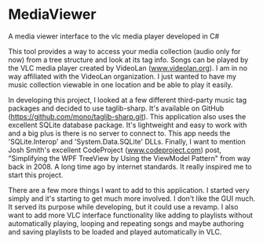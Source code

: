 # MediaViewer
A media viewer interface to the vlc media player developed in C#

This tool provides a way to access your media collection (audio only for now) from a tree structure and look at its tag
info.  Songs can be played by the VLC media player created by VideoLan (www.videolan.org).  I am in no way affiliated with
the VideoLan organization.  I just wanted to have my music collection viewable in one location and be able to play it easily.

In developing this project, I looked at a few different third-party music tag packages and decided to use taglib-sharp.
It's available on GitHub (https://github.com/mono/taglib-sharp.git).  This application also uses the excellent SQLite
database package.  It's lightweight and easy to work with and a big plus is there is no server to connect to.  This app
needs the 'SQLite.Interop' and 'System.Data.SQLite' DLLs.  Finally, I want to mention Josh Smith's excellent CodeProject
(www.codeproject.com) post, "Simplifying the WPF TreeView by Using the ViewModel Pattern" from way back in 2008.  A long
time ago by internet standards.  It really inspired me to start this project.

There are a few more things I want to add to this application.  I started very simply and it's starting to get much more
involved.  I don't like the GUI much.  It served its purpose while developing, but it could use a revamp.  I also want to
add more VLC interface functionality like adding to playlists without automatically playing, looping and repeating songs and
maybe authoring and saving playlists to be loaded and played automatically in VLC.
